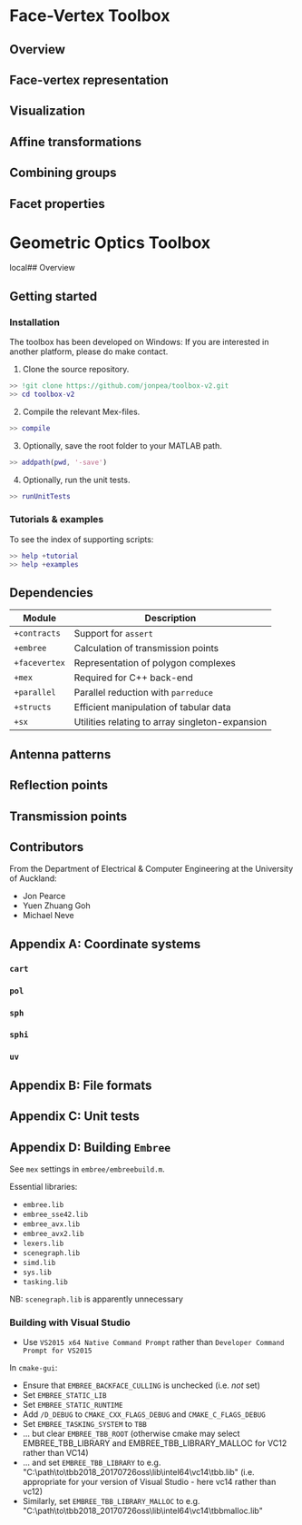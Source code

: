 # Face-Vertex Toolbox

## Overview

## Face-vertex representation

## Visualization

## Affine transformations

## Combining groups

## Facet properties


# Geometric Optics Toolbox

local## Overview

## Getting started

### Installation

The toolbox has been developed on Windows: If you are interested in another platform, please do make contact.

1. Clone the source repository.
```matlab
>> !git clone https://github.com/jonpea/toolbox-v2.git
>> cd toolbox-v2
```

2. Compile the relevant Mex-files.
```matlab
>> compile
```

3. Optionally, save the root folder to your MATLAB path.
```matlab
>> addpath(pwd, '-save')
```

4. Optionally, run the unit tests.
```matlab
>> runUnitTests
```

### Tutorials & examples

To see the index of supporting scripts:
```matlab
>> help +tutorial
>> help +examples
```

## Dependencies

|        Module | Description                                       |
|---------------|---------------------------------------------------|
| `+contracts`  | Support for `assert`                              |
| `+embree`     | Calculation of transmission points                |
| `+facevertex` | Representation of polygon complexes               |
| `+mex`        | Required for C++ back-end                         |
| `+parallel`   | Parallel reduction with `parreduce`               |
| `+structs`    | Efficient manipulation of tabular data            |
| `+sx`         | Utilities relating to array singleton-expansion   |

## Antenna patterns

## Reflection points

## Transmission points

## Contributors

From the Department of Electrical & Computer Engineering at the University of Auckland:
- Jon Pearce
- Yuen Zhuang Goh 
- Michael Neve

## Appendix A: Coordinate systems

### `cart`

### `pol`

### `sph`

### `sphi`

### `uv`


## Appendix B: File formats


## Appendix C: Unit tests


## Appendix D: Building `Embree`

See `mex` settings in `embree/embreebuild.m`.

Essential libraries:
- `embree.lib`
- `embree_sse42.lib`
- `embree_avx.lib`
- `embree_avx2.lib`
- `lexers.lib`
- `scenegraph.lib`
- `simd.lib`
- `sys.lib`
- `tasking.lib`

NB: `scenegraph.lib` is apparently unnecessary

### Building with Visual Studio

* Use `VS2015 x64 Native Command Prompt` rather than `Developer Command Prompt for VS2015`

In `cmake-gui`:
- Ensure that `EMBREE_BACKFACE_CULLING` is unchecked (i.e. *not* set)
- Set `EMBREE_STATIC_LIB`
- Set `EMBREE_STATIC_RUNTIME`
- Add `/D_DEBUG` to `CMAKE_CXX_FLAGS_DEBUG` and `CMAKE_C_FLAGS_DEBUG`
- Set `EMBREE_TASKING_SYSTEM` to `TBB`
- ... but clear `EMBREE_TBB_ROOT` (otherwise cmake may select EMBREE_TBB_LIBRARY and EMBREE_TBB_LIBRARY_MALLOC for VC12 rather than VC14)
- ... and set `EMBREE_TBB_LIBRARY` to e.g. "C:\path\to\tbb2018_20170726oss\lib\intel64\vc14\tbb.lib" (i.e. appropriate for your version of Visual Studio - here vc14 rather than vc12)
- Similarly, set `EMBREE_TBB_LIBRARY_MALLOC` to e.g. "C:\path\to\tbb2018_20170726oss\lib\intel64\vc14\tbbmalloc.lib"


